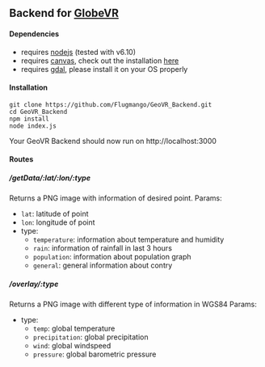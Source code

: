 ## Backend for [GlobeVR](https://github.com/Flugmango/GlobeVR)

#### Dependencies
- requires [nodejs](https://nodejs.org) (tested with v6.10)
- requires [canvas](https://github.com/Automattic/node-canvas), check out the installation [here](https://github.com/Automattic/node-canvas#installation)
- requires [gdal](http://www.gdal.org/), please install it on your OS properly

#### Installation
```
git clone https://github.com/Flugmango/GeoVR_Backend.git
cd GeoVR_Backend
npm install
node index.js
```
Your GeoVR Backend should now run on http://localhost:3000

#### Routes
##### /getData/:lat/:lon/:type
Returns a PNG image with information of desired point. 
Params:
- `lat`: latitude of point
- `lon`: longitude of point
- type:
  - `temperature`: information about temperature and humidity
  - `rain`: information of rainfall in last 3 hours
  - `population`: information about population graph
  - `general`: general information about contry
  
##### /overlay/:type
Returns a PNG image with different type of information in WGS84
Params:
- type:
    - `temp`: global temperature
    - `precipitation`: global precipitation
    - `wind`: global windspeed
    - `pressure`: global barometric pressure
